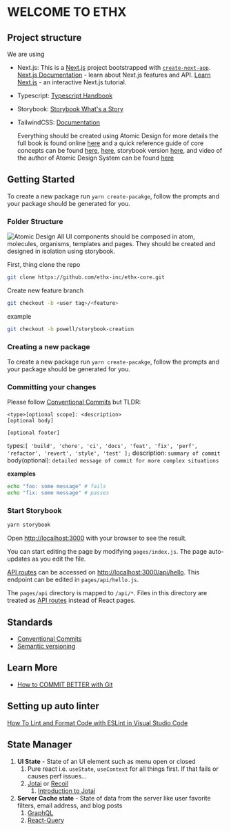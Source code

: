 # WELCOME TO ETHX

## Project structure

We are using

- Next.js:
  This is a [Next.js](https://nextjs.org/) project bootstrapped with [`create-next-app`](https://github.com/vercel/next.js/tree/canary/packages/create-next-app).
  [Next.js Documentation](https://nextjs.org/docs) - learn about Next.js features and API.
  [Learn Next.js](https://nextjs.org/learn) - an interactive Next.js tutorial.
- Typescript:
  [Typescript Handbook](https://www.typescriptlang.org/docs/handbook/intro.html)
- Storybook:
  [Storybook What's a Story](https://storybook.js.org/docs/react/get-started/whats-a-story)
- TailwindCSS:
  [Documentation](https://tailwindcss.com/docs)

  Everything should be created using Atomic Design for more details the full book is found online [here](https://atomicdesign.bradfrost.com/table-of-contents/) and a quick reference guide of core concepts can be found [here](https://xd.adobe.com/ideas/process/ui-design/atomic-design-principles-methodology-101/), [here](https://bradfrost.com/blog/post/atomic-web-design/), storybook version [here](https://storybook.js.org/blog/storybook-addons-to-manage-data-state/), and video of the author of Atomic Design System can be found [here](https://www.youtube.com/watch?v=W-h1FtNYim4)

## Getting Started

To create a new package run `yarn create-pacakge`, follow the prompts and your package should be generated for you.

### Folder Structure

![Atomic Design](https://bradfrost.com/wp-content/uploads/2013/06/atomic-design.png)
All UI components should be composed in atom, molecules, organisms, templates and pages. They should be created and designed in isolation using storybook.

First, thing clone the repo

```bash
git clone https://github.com/ethx-inc/ethx-core.git
```

Create new feature branch

```bash
git checkout -b <user tag>/<feature>
```

example

```bash
git checkout -b powell/storybook-creation
```

### Creating a new package

To create a new package run `yarn create-pacakge`, follow the prompts and your package should be generated for you.

### Committing your changes

Please follow [Conventional Commits](https://www.conventionalcommits.org/en/v1.0.0-beta.2/) but TLDR:

```
<type>[optional scope]: <description>
[optional body]

[optional footer]
```

types:`[ 'build', 'chore', 'ci', 'docs', 'feat', 'fix', 'perf', 'refactor', 'revert', 'style', 'test' ];`
description: `summary of commit`
body(optional): `detailed message of commit for more complex situations`

**examples**

```bash
echo "foo: some message" # fails
echo "fix: some message" # passes
```

### Start Storybook

```bash
yarn storybook
```

Open [http://localhost:3000](http://localhost:3000) with your browser to see the result.

You can start editing the page by modifying `pages/index.js`. The page auto-updates as you edit the file.

[API routes](https://nextjs.org/docs/api-routes/introduction) can be accessed on [http://localhost:3000/api/hello](http://localhost:3000/api/hello). This endpoint can be edited in `pages/api/hello.js`.

The `pages/api` directory is mapped to `/api/*`. Files in this directory are treated as [API routes](https://nextjs.org/docs/api-routes/introduction) instead of React pages.

## Standards

- [Conventional Commits](https://www.conventionalcommits.org/en/v1.0.0-beta.2/)
- [Semantic versioning](https://semver.org/#backusnaur-form-grammar-for-valid-semver-versions)

## Learn More

- [How to COMMIT BETTER with Git](https://www.youtube.com/watch?v=Hlp-9cdImSM)

## Setting up auto linter

[How To Lint and Format Code with ESLint in Visual Studio Code](https://www.digitalocean.com/community/tutorials/linting-and-formatting-with-eslint-in-vs-code)

<!-- To learn more about Next.js, take a look at the following resources: -->

<!-- ## Deploy on Vercel

The easiest way to deploy your Next.js app is to use the [Vercel Platform](https://vercel.com/new?utm_medium=default-template&filter=next.js&utm_source=create-next-app&utm_campaign=create-next-app-readme) from the creators of Next.js.

Check out our [Next.js deployment documentation](https://nextjs.org/docs/deployment) for more details. -->

## State Manager

1. **UI State** - State of an UI element such as menu open or closed
    1. Pure react i.e. `useState`, `useContext` for all things first. If that fails or causes perf issues...
    2. [Jotai](https://github.com/pmndrs/jotai) or [Recoil](https://recoiljs.org/)
        1. [Introduction to Jotai](https://www.youtube.com/watch?v=x9usS4l1VD0)
2. **Server Cache state** - State of data from the server like user favorite filters, email address, and blog posts
    1. [GraphQL]()
    2. [React-Query]()
